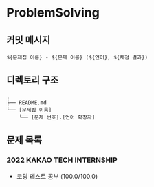 # ProblemSolving

## 커밋 메시지

`${문제집 이름} - ${문제 이름} (${언어}, ${채점 결과})`

## 디렉토리 구조

```
.
├── README.md
└── [문제집 이름]
    └── [문제 번호].[언어 확장자]
```

## 문제 목록

### 2022 KAKAO TECH INTERNSHIP

- 코딩 테스트 공부 (100.0/100.0)
